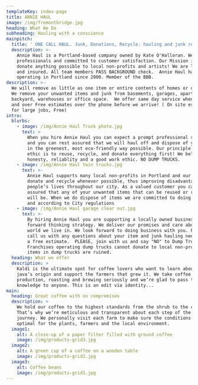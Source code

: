 ```yaml
---
templateKey: index-page
title: ANNIE HAUL
image: /img/fremontbridge.jpg
heading: What We Do
subheading: Hauling with a conscience
mainpitch:
  title: ' ONE CALL HAUL. Junk, Donations, Recycle. hauling and junk removal'
  description: >-
    Annie Haul is a Portland-based company owned by Kate O'Halloran. We are
    professionals and committed to customer satisfaction. Our Mission is to
    donate anything possible to local non-profits and artists! We are licensed
    and insured. All team members PASS BACKGROUND check.  Annie Haul has been
    operating in Portland since 2000. Member of the BBB.  
description: >-
  We will remove as little as one item or entire contents of homes or offices.
  We remove your unwanted items and junk from basements, garages, apartments,
  backyard, warehouses or office space.  We offer same day service when possible
  and over Free estimates over the phone before we arrive! ( On site estimates
  for large jobs, Free)
intro:
  blurbs:
    - image: /img/Annie Haul Truck photo.jpg
      text: >
        When you hire Annie Haul you can expect a prompt professional service
        and you can rest assured that we will haul off and dispose of your items
        in the greenest, most eco-friendly way possible. Our principle business
        ethic is to reuse, recycle, and donate everything first! We believe in
        honesty, reliablity and a good work ethic. NO DUMP TRUCKS. 
    - image: /img/Annie Haul twin trucks.jpg
      text: >-
        Annie Haul supports many local non-profits in Portland and our aim is to
        donate and recycle whenever possible, thus improving disadvantaged
        people’s lives throughout our city. As a valued customer you can rest
        assured that any of your unwanted items that can be reused or recycled
        will be. When we do dispose of items we are committed to doing so safely
        and according to City regulations
    - image: /img/Annie Haul garage clear out.jpg
      text: >-
        By hiring Annie Haul you are supporting a locally owned business with a
        forward thinking strategy. We deliver our promises and care about the
        world we live in. We look forward to doing business with you. Please
        call us with any questions about your item and junk hauling needs or for
        a free estimate.  PLEASE, join with us and say "NO" to Dump Trucks. 
        Franchises operating dump trucks cannot donate to local non-profits--
        items in dump trucks are ruined. 
  heading: What we offer
  description: >
    Kaldi is the ultimate spot for coffee lovers who want to learn about their
    java’s origin and support the farmers that grew it. We take coffee
    production, roasting and brewing seriously and we’re glad to pass that
    knowledge to anyone. This is an edit via identity...
main:
  heading: Great coffee with no compromises
  description: >
    We hold our coffee to the highest standards from the shrub to the cup.
    That’s why we’re meticulous and transparent about each step of the coffee’s
    journey. We personally visit each farm to make sure the conditions are
    optimal for the plants, farmers and the local environment.
  image1:
    alt: A close-up of a paper filter filled with ground coffee
    image: /img/products-grid3.jpg
  image2:
    alt: A green cup of a coffee on a wooden table
    image: /img/products-grid2.jpg
  image3:
    alt: Coffee beans
    image: /img/products-grid1.jpg
---
```


